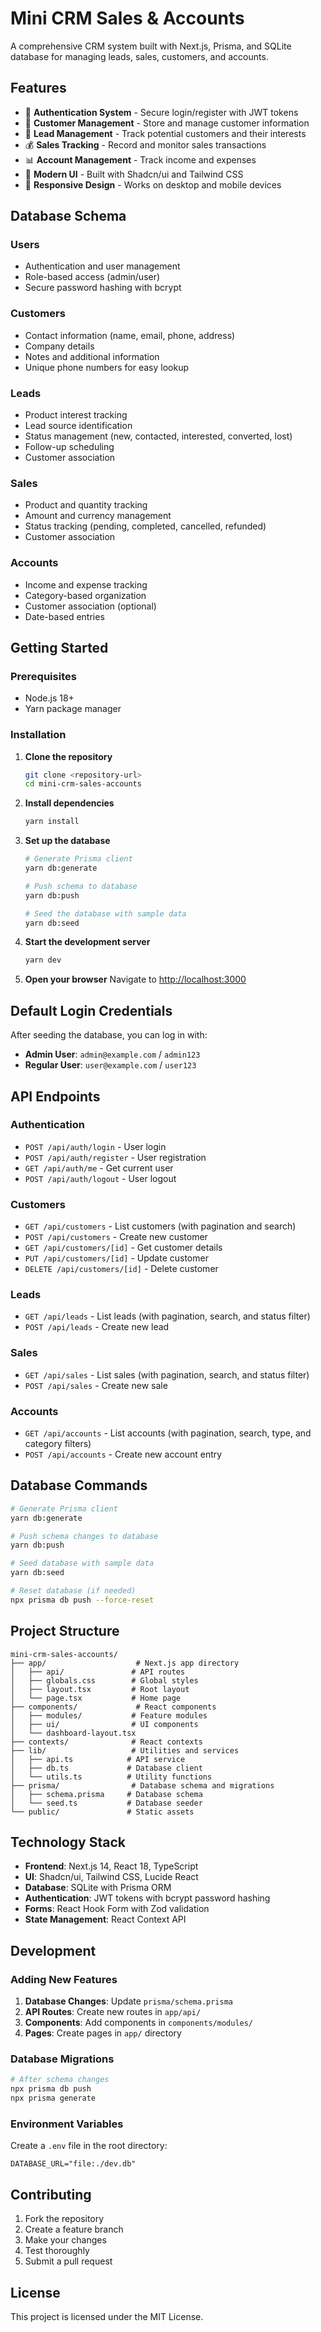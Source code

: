 # Mini CRM Sales & Accounts

A comprehensive CRM system built with Next.js, Prisma, and SQLite database for managing leads, sales, customers, and accounts.

## Features

- 🔐 **Authentication System** - Secure login/register with JWT tokens
- 👥 **Customer Management** - Store and manage customer information
- 🎯 **Lead Management** - Track potential customers and their interests
- 💰 **Sales Tracking** - Record and monitor sales transactions
- 📊 **Account Management** - Track income and expenses
- 🎨 **Modern UI** - Built with Shadcn/ui and Tailwind CSS
- 📱 **Responsive Design** - Works on desktop and mobile devices

## Database Schema

### Users
- Authentication and user management
- Role-based access (admin/user)
- Secure password hashing with bcrypt

### Customers
- Contact information (name, email, phone, address)
- Company details
- Notes and additional information
- Unique phone numbers for easy lookup

### Leads
- Product interest tracking
- Lead source identification
- Status management (new, contacted, interested, converted, lost)
- Follow-up scheduling
- Customer association

### Sales
- Product and quantity tracking
- Amount and currency management
- Status tracking (pending, completed, cancelled, refunded)
- Customer association

### Accounts
- Income and expense tracking
- Category-based organization
- Customer association (optional)
- Date-based entries

## Getting Started

### Prerequisites

- Node.js 18+ 
- Yarn package manager

### Installation

1. **Clone the repository**
   ```bash
   git clone <repository-url>
   cd mini-crm-sales-accounts
   ```

2. **Install dependencies**
   ```bash
   yarn install
   ```

3. **Set up the database**
   ```bash
   # Generate Prisma client
   yarn db:generate
   
   # Push schema to database
   yarn db:push
   
   # Seed the database with sample data
   yarn db:seed
   ```

4. **Start the development server**
   ```bash
   yarn dev
   ```

5. **Open your browser**
   Navigate to [http://localhost:3000](http://localhost:3000)

## Default Login Credentials

After seeding the database, you can log in with:

- **Admin User**: `admin@example.com` / `admin123`
- **Regular User**: `user@example.com` / `user123`

## API Endpoints

### Authentication
- `POST /api/auth/login` - User login
- `POST /api/auth/register` - User registration
- `GET /api/auth/me` - Get current user
- `POST /api/auth/logout` - User logout

### Customers
- `GET /api/customers` - List customers (with pagination and search)
- `POST /api/customers` - Create new customer
- `GET /api/customers/[id]` - Get customer details
- `PUT /api/customers/[id]` - Update customer
- `DELETE /api/customers/[id]` - Delete customer

### Leads
- `GET /api/leads` - List leads (with pagination, search, and status filter)
- `POST /api/leads` - Create new lead

### Sales
- `GET /api/sales` - List sales (with pagination, search, and status filter)
- `POST /api/sales` - Create new sale

### Accounts
- `GET /api/accounts` - List accounts (with pagination, search, type, and category filters)
- `POST /api/accounts` - Create new account entry

## Database Commands

```bash
# Generate Prisma client
yarn db:generate

# Push schema changes to database
yarn db:push

# Seed database with sample data
yarn db:seed

# Reset database (if needed)
npx prisma db push --force-reset
```

## Project Structure

```
mini-crm-sales-accounts/
├── app/                    # Next.js app directory
│   ├── api/               # API routes
│   ├── globals.css        # Global styles
│   ├── layout.tsx         # Root layout
│   └── page.tsx           # Home page
├── components/             # React components
│   ├── modules/           # Feature modules
│   ├── ui/                # UI components
│   └── dashboard-layout.tsx
├── contexts/              # React contexts
├── lib/                   # Utilities and services
│   ├── api.ts            # API service
│   ├── db.ts             # Database client
│   └── utils.ts          # Utility functions
├── prisma/                # Database schema and migrations
│   ├── schema.prisma     # Database schema
│   └── seed.ts           # Database seeder
└── public/               # Static assets
```

## Technology Stack

- **Frontend**: Next.js 14, React 18, TypeScript
- **UI**: Shadcn/ui, Tailwind CSS, Lucide React
- **Database**: SQLite with Prisma ORM
- **Authentication**: JWT tokens with bcrypt password hashing
- **Forms**: React Hook Form with Zod validation
- **State Management**: React Context API

## Development

### Adding New Features

1. **Database Changes**: Update `prisma/schema.prisma`
2. **API Routes**: Create new routes in `app/api/`
3. **Components**: Add components in `components/modules/`
4. **Pages**: Create pages in `app/` directory

### Database Migrations

```bash
# After schema changes
npx prisma db push
npx prisma generate
```

### Environment Variables

Create a `.env` file in the root directory:

```env
DATABASE_URL="file:./dev.db"
```

## Contributing

1. Fork the repository
2. Create a feature branch
3. Make your changes
4. Test thoroughly
5. Submit a pull request

## License

This project is licensed under the MIT License. 